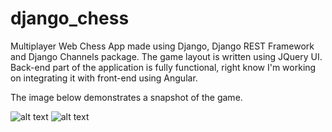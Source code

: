 # django_chess

Multiplayer Web Chess App made using Django, Django REST Framework and Django Channels package. 
The game layout is written using JQuery UI.
Back-end part of the application is fully functional, right know I'm working on integrating it with front-end using Angular. 

The image below demonstrates a snapshot of the game.

![alt text](https://github.com/mephis71/django_chess/blob/master/src/static/img/chess_screenshot.png?raw=true)
![alt text](https://github.com/mephis71/django_chess/blob/master/src/static/img/home_screenshot.png?raw=true)
